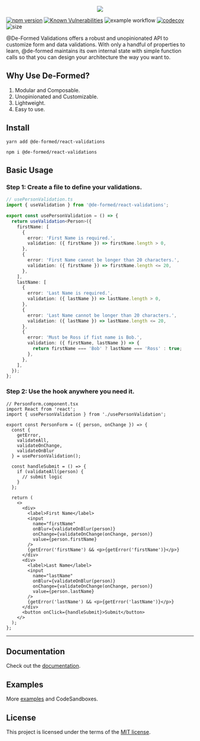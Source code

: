<p align="center">
  <img src="https://user-images.githubusercontent.com/35798153/157611790-96f35e8b-ee4f-44e4-b3c9-1864900a02f2.png" />
</p>

[![npm version](https://badge.fury.io/js/@de-formed%2Freact-validations.svg)](https://badge.fury.io/js/@de-formed%2Freact-validations)
[![Known Vulnerabilities](https://snyk.io/test/github/prescottbreeden/de-formed/badge.svg)](https://snyk.io/test/github/prescottbreeden/de-formed)
![example workflow](https://github.com/prescottbreeden/de-formed-validations-react/actions/workflows/main.yml/badge.svg)
[![codecov](https://codecov.io/gh/prescottbreeden/de-formed-validations-react/branch/main/graph/badge.svg?token=7MPA6NZZDD)](https://codecov.io/gh/prescottbreeden/de-formed-validations-react)
![size](https://img.shields.io/bundlephobia/minzip/@de-formed/base)

@De-Formed Validations offers a robust and unopinionated API to customize form and data validations. With only a handful of properties to learn, @de-formed maintains its own internal state with simple function calls so that you can design your architecture the way you want to.

## Why Use De-Formed?

1. Modular and Composable.
2. Unopinionated and Customizable.
3. Lightweight.
4. Easy to use.

## Install

```
yarn add @de-formed/react-validations
```

```
npm i @de-formed/react-validations
```

## Basic Usage

### Step 1: Create a file to define your validations.

```ts
// usePersonValidation.ts
import { useValidation } from '@de-formed/react-validations';

export const usePersonValidation = () => {
  return useValidation<Person>({
    firstName: [
      {
        error: 'First Name is required.',
        validation: ({ firstName }) => firstName.length > 0,
      },
      {
        error: 'First Name cannot be longer than 20 characters.',
        validation: ({ firstName }) => firstName.length <= 20,
      },
    ],
    lastName: [
      {
        error: 'Last Name is required.',
        validation: ({ lastName }) => lastName.length > 0,
      },
      {
        error: 'Last Name cannot be longer than 20 characters.',
        validation: ({ lastName }) => lastName.length <= 20,
      },
      {
        error: 'Must be Ross if fist name is Bob.',
        validation: ({ firstName, lastName }) => {
          return firstName === 'Bob' ? lastName === 'Ross' : true;
        },
      },
    ],
  });
};
```

### Step 2: Use the hook anywhere you need it.

```tsx
// PersonForm.component.tsx
import React from 'react';
import { usePersonValidation } from './usePersonValidation';

export const PersonForm = ({ person, onChange }) => {
  const {
    getError,
    validateAll,
    validateOnChange,
    validateOnBlur
  } = usePersonValidation();

  const handleSubmit = () => {
    if (validateAll(person) {
      // submit logic
    }
  };

  return (
    <>
      <div>
        <label>First Name</label>
        <input
          name="firstName"
          onBlur={validateOnBlur(person)}
          onChange={validateOnChange(onChange, person)}
          value={person.firstName}
        />
        {getError('firstName') && <p>{getError('firstName')}</p>}
      </div>
      <div>
        <label>Last Name</label>
        <input
          name="lastName"
          onBlur={validateOnBlur(person)}
          onChange={validateOnChange(onChange, person)}
          value={person.lastName}
        />
        {getError('lastName') && <p>{getError('lastName')}</p>}
      </div>
      <button onClick={handleSubmit}>Submit</button>
    </>
  );
};
```

---

## Documentation

Check out the [documentation](https://github.com/prescottbreeden/de-formed-validations-react/wiki/Docs).

## Examples

More [examples](https://github.com/prescottbreeden/de-formed-validations-react/wiki/Examples) and CodeSandboxes.

## License

This project is licensed under the terms of the [MIT license](/LICENSE).
